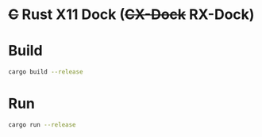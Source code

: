 
# ~~C~~ Rust X11 Dock (~~CX-Dock~~ RX-Dock)

# Build

```bash
cargo build --release
```

# Run

```bash
cargo run --release
```

